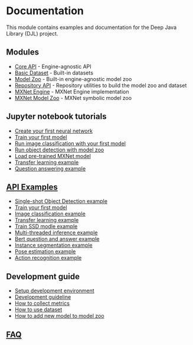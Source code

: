 # Documentation

This module contains examples and documentation for the Deep Java Library (DJL) project.
## Modules

- [Core API](../api/README.md) - Engine-agnostic API
- [Basic Dataset](../basicdataset/README.md) - Built-in datasets
- [Model Zoo](../model-zoo/README.md) - Built-in engine-agnostic model zoo
- [Repository API](../repository/README.md) - Repository utilities to build the model zoo and dataset
- [MXNet Engine](../mxnet/mxnet-engine/README.md) - MXNet Engine implementation
- [MXNet Model Zoo](../mxnet/mxnet-model-zoo/README.md) - MXNet symbolic model zoo

## Jupyter notebook tutorials

- [Create your first neural network](../jupyter/create_your_first_network.ipynb)
- [Train your first model](../jupyter/train_your_first_model.ipynb)
- [Run image classification with your first model](../jupyter/image_classification_with_your_model.ipynb)
- [Run object detection with model zoo](../jupyter/object_detection_with_model_zoo.ipynb)
- [Load pre-trained MXNet model](../jupyter/load_mxnet_model.ipynb)
- [Transfer learning example](../jupyter/transfer_learning_on_cifar10.ipynb)
- [Question answering example](../jupyter/BERTQA.ipynb)

## [API Examples](../examples/README.md)

- [Single-shot Object Detection example](../examples/docs/object_detection.md)
- [Train your first model](../examples/docs/train_mnist_mlp.md)
- [Image classification example](../examples/docs/image_classification.md)
- [Transfer learning example](../examples/docs/train_cifar10_resnet.md)
- [Train SSD modle example](../examples/docs/train_pikachu_ssd.md)
- [Multi-threaded inference example](../examples/docs/multithread_inference.md)
- [Bert question and answer example](../examples/docs/BERT_question_and_answer.md)
- [Instance segmentation example](../examples/docs/instance_segmentation.md)
- [Pose estimation example](../examples/docs/pose_estimation.md)
- [Action recognition example](../examples/docs/action_recognition.md)

## Development guide

- [Setup development environment](development/setup.md)
- [Development guideline](development/development_guideline.md)
- [How to collect metrics](development/how_to_collect_metrics.md)
- [How to use dataset](development/how_to_use_dataset.md)
- [How to add new model to model zoo](development/add_model_to_model-zoo.md)

## [FAQ](faq.md)
